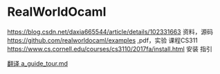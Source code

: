 # RealWorldOcaml



https://blog.csdn.net/daxia665544/article/details/102331663  资料，源码 https://github.com/realworldocaml/examples ,pdf，实验 课程CS311 https://www.cs.cornell.edu/courses/cs3110/2017fa/install.html 安装 指引

[翻译 a_guide_tour.md](https://github.com/zforget/translation/blob/master/real_world_ocaml/1_01_a_guide_tour.md)














